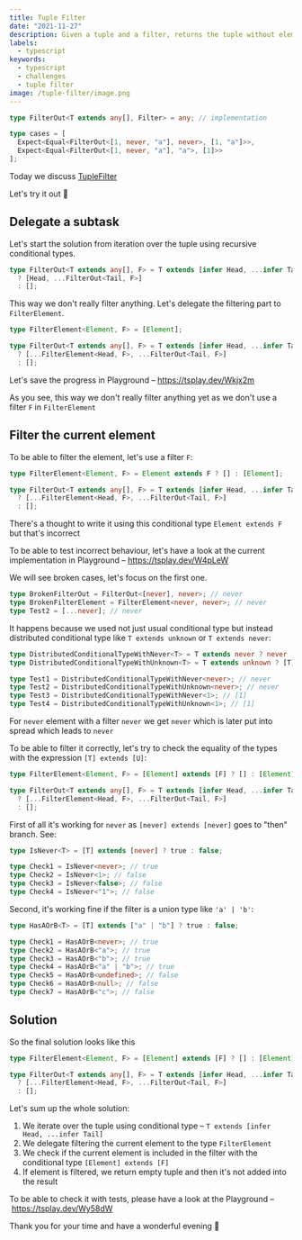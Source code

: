 ```yaml
---
title: Tuple Filter
date: "2021-11-27"
description: Given a tuple and a filter, returns the tuple without elements that are part of the filter
labels:
  - typescript
keywords:
  - typescript
  - challenges
  - tuple filter
image: /tuple-filter/image.png
---
```


```typescript title="Example of FilterOut use"
type FilterOut<T extends any[], Filter> = any; // implementation

type cases = [
  Expect<Equal<FilterOut<[1, never, "a"], never>, [1, "a"]>>,
  Expect<Equal<FilterOut<[1, never, "a"], "a">, [1]>>
];
```

Today we discuss [TupleFilter](https://github.com/type-challenges/type-challenges/blob/master/questions/399-hard-tuple-filter/README.md)

Let's try it out 🚀

## Delegate a subtask

Let's start the solution from iteration over the tuple using recursive conditional types.

```typescript title="Iteration over the tuple"
type FilterOut<T extends any[], F> = T extends [infer Head, ...infer Tail]
  ? [Head, ...FilterOut<Tail, F>]
  : [];
```

This way we don't really filter anything. Let's delegate the filtering part to `FilterElement`.

```typescript title="Delegate filtering to FilterElement"
type FilterElement<Element, F> = [Element];

type FilterOut<T extends any[], F> = T extends [infer Head, ...infer Tail]
  ? [...FilterElement<Head, F>, ...FilterOut<Tail, F>]
  : [];
```

Let's save the progress in Playground – https://tsplay.dev/Wkjx2m

As you see, this way we don't really filter anything yet as we don't use a filter `F` in `FilterElement`

## Filter the current element

To be able to filter the element, let's use a filter `F`:

```typescript title="Incorrect way to filter the element"
type FilterElement<Element, F> = Element extends F ? [] : [Element];

type FilterOut<T extends any[], F> = T extends [infer Head, ...infer Tail]
  ? [...FilterElement<Head, F>, ...FilterOut<Tail, F>]
  : [];
```

There's a thought to write it using this conditional type `Element extends F` but that's incorrect

To be able to test incorrect behaviour, let's have a look at the current implementation in Playground – https://tsplay.dev/W4pLeW

We will see broken cases, let's focus on the first one.

```typescript title="The first broken case with never"
type BrokenFilterOut = FilterOut<[never], never>; // never
type BrokenFilterElement = FilterElement<never, never>; // never
type Test2 = [...never]; // never
```

It happens because we used not just usual conditional type but instead distributed conditional type like `T extends unknown` or `T extends never`:

```typescript title="Examples of distributed conditional types"
type DistributedConditionalTypeWithNever<T> = T extends never ? never : [T];
type DistributedConditionalTypeWithUnknown<T> = T extends unknown ? [T] : never;

type Test1 = DistributedConditionalTypeWithNever<never>; // never
type Test2 = DistributedConditionalTypeWithUnknown<never>; // never
type Test3 = DistributedConditionalTypeWithNever<1>; // [1]
type Test4 = DistributedConditionalTypeWithUnknown<1>; // [1]
```

For `never` element with a filter `never` we get `never` which is later put into spread which leads to `never`

To be able to filter it correctly, let's try to check the equality of the types with the expression `[T] extends [U]`:

```typescript title="Correct way to filter the element"
type FilterElement<Element, F> = [Element] extends [F] ? [] : [Element];

type FilterOut<T extends any[], F> = T extends [infer Head, ...infer Tail]
  ? [...FilterElement<Head, F>, ...FilterOut<Tail, F>]
  : [];
```

First of all it's working for `never` as `[never] extends [never]` goes to "then" branch. See:

```typescript title="Identify if we have never or not"
type IsNever<T> = [T] extends [never] ? true : false;

type Check1 = IsNever<never>; // true
type Check2 = IsNever<1>; // false
type Check3 = IsNever<false>; // false
type Check4 = IsNever<"1">; // false
```

Second, it's working fine if the filter is a union type like `'a' | 'b'`:

```typescript title="Checking union type filter"
type HasAOrB<T> = [T] extends ["a" | "b"] ? true : false;

type Check1 = HasAOrB<never>; // true
type Check2 = HasAOrB<"a">; // true
type Check3 = HasAOrB<"b">; // true
type Check4 = HasAOrB<"a" | "b">; // true
type Check5 = HasAOrB<undefined>; // false
type Check6 = HasAOrB<null>; // false
type Check7 = HasAOrB<"c">; // false
```

## Solution

So the final solution looks like this

```typescript title="Solution"
type FilterElement<Element, F> = [Element] extends [F] ? [] : [Element];

type FilterOut<T extends any[], F> = T extends [infer Head, ...infer Tail]
  ? [...FilterElement<Head, F>, ...FilterOut<Tail, F>]
  : [];
```

Let's sum up the whole solution:

1. We iterate over the tuple using conditional type – `T extends [infer Head, ...infer Tail]`
2. We delegate filtering the current element to the type `FilterElement`
3. We check if the current element is included in the filter with the conditional type `[Element] extends [F]`
4. If element is filtered, we return empty tuple and then it's not added into the result

To be able to check it with tests, please have a look at the Playground – https://tsplay.dev/Wy58dW

Thank you for your time and have a wonderful evening 🌇
